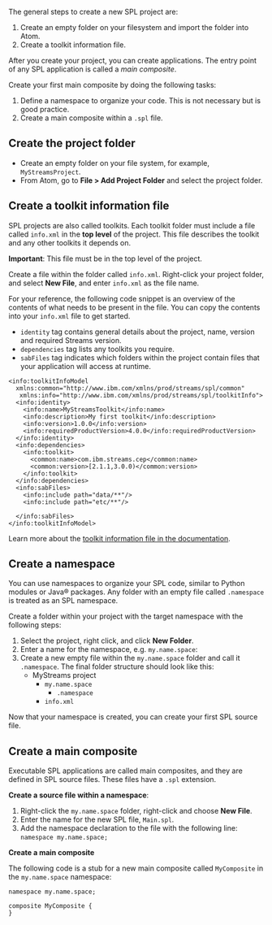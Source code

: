 The general steps to create a new SPL project are:

1. Create an empty folder on your filesystem and import the folder into Atom.
2. Create a toolkit information file.

After you create your project, you can create applications. The entry point of any SPL application is called a _main composite_.

Create your first main composite by doing the following tasks:

1. Define a namespace to organize your code. This is not necessary but is good practice.
2. Create a main composite within a `.spl` file.


Create the project folder
---------------------------
* Create an empty folder on your file system, for example, `MyStreamsProject`.
* From Atom, go to **File > Add Project Folder** and select the project folder.

Create a toolkit information file
---------------------------------

SPL projects are also called toolkits.  Each toolkit folder must include a file called `info.xml` in the **top level** of the project. This file describes the toolkit and any other toolkits it depends on.


**Important**: This file must be in the top level of the project.


Create a file within the folder called `info.xml`.
Right-click your project folder, and select **New File**, and enter `info.xml` as the file name.

For your reference, the following code snippet is an overview of the contents of what needs to be present in the file. You can copy the contents into your `info.xml` file to get started.

  - `identity` tag contains general details about the project, name, version and required Streams version.
  - `dependencies` tag lists any toolkits you require.
  - `sabFiles` tag indicates which folders within the project contain files that your application will access at runtime.

```
<info:toolkitInfoModel
  xmlns:common="http://www.ibm.com/xmlns/prod/streams/spl/common"
   xmlns:info="http://www.ibm.com/xmlns/prod/streams/spl/toolkitInfo">
  <info:identity>
    <info:name>MyStreamsToolkit</info:name>
    <info:description>My first toolkit</info:description>
    <info:version>1.0.0</info:version>
    <info:requiredProductVersion>4.0.0</info:requiredProductVersion>
  </info:identity>
  <info:dependencies>
    <info:toolkit>
      <common:name>com.ibm.streams.cep</common:name>
      <common:version>[2.1.1,3.0.0)</common:version>
    </info:toolkit>
  </info:dependencies>
  <info:sabFiles>
    <info:include path="data/**"/>
    <info:include path="etc/**"/>

  </info:sabFiles>
</info:toolkitInfoModel>

```
Learn more about the [toolkit information file in the documentation](https://www.ibm.com/support/knowledgecenter/SSCRJU_4.3.0/com.ibm.streams.dev.doc/doc/toolkitinformationmodelfile.html).

Create a namespace
------------------------

You can use namespaces to organize your SPL code, similar to Python modules or Java&reg; packages. Any folder with an empty file called `.namespace` is treated as an SPL namespace.

Create a folder within your project with the target namespace with the following steps:
1. Select the project, right click, and click **New Folder**.
2. Enter a name for the namespace, e.g. `my.name.space`:
3. Create a new empty file within the `my.name.space` folder and call it `.namespace`. The final folder structure should look like this:
    - MyStreams project
      - `my.name.space`
        - `.namespace`
      - `info.xml`

Now that your namespace is created, you can create your first SPL source
file.

Create a main composite
--------------------------

Executable SPL applications are called main composites, and they are defined in SPL source files. These files have a `.spl` extension.

**Create a source file within a namespace**:

1. Right-click the `my.name.space` folder, right-click and choose **New File**.
2. Enter the name for the new SPL file, `Main.spl`.
3. Add the namespace declaration to the file with the following line:
    `namespace my.name.space;`

**Create a main composite**

The following code is a stub for a new main composite called `MyComposite` in the `my.name.space` namespace:

```
namespace my.name.space;

composite MyComposite {
}
```